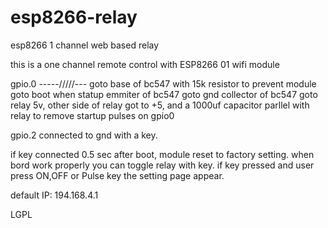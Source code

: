 # esp8266-relay
esp8266 1 channel web based relay

this is a one channel remote control with ESP8266 01 wifi module

gpio.0 -----\/\/\/\/\/--- goto base of bc547 with 15k resistor to prevent module goto boot when statup
emmiter of bc547 goto gnd
collector of bc547 goto relay 5v, other side of relay got to +5, and a 1000uf capacitor parllel with relay to remove startup pulses on gpio0

gpio.2 connected to gnd with a key.

if key connected 0.5 sec after boot, module reset to factory setting.
when bord work properly you can toggle relay with key.
if key pressed and user press ON,OFF or Pulse key the setting page appear.

default IP: 194.168.4.1

LGPL
